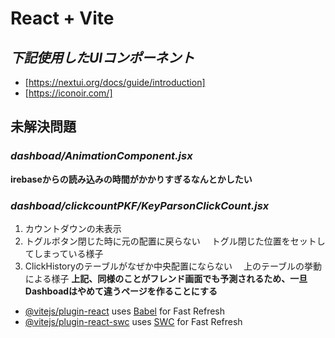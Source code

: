 # React + Vite
## *下記使用したUIコンポーネント*
- [https://nextui.org/docs/guide/introduction]
- [https://iconoir.com/]

## 未解決問題
### *dashboad/AnimationComponent.jsx*
 **irebaseからの読み込みの時間がかかりすぎるなんとかしたい**
 
### *dashboad/clickcountPKF/KeyParsonClickCount.jsx*
1. カウントダウンの未表示
2. トグルボタン閉じた時に元の配置に戻らない
　トグル閉じた位置をセットしてしまっている様子
3. ClickHistoryのテーブルがなぜか中央配置にならない
　上のテーブルの挙動による様子
**上記、同様のことがフレンド画面でも予測されるため、一旦Dashboadはやめて違うページを作ることにする**


- [@vitejs/plugin-react](https://github.com/vitejs/vite-plugin-react/blob/main/packages/plugin-react/README.md) uses [Babel](https://babeljs.io/) for Fast Refresh
- [@vitejs/plugin-react-swc](https://github.com/vitejs/vite-plugin-react-swc) uses [SWC](https://swc.rs/) for Fast Refresh
